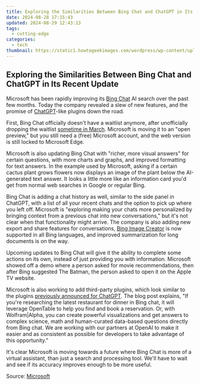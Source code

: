 ```yaml
---
title: Exploring the Similarities Between Bing Chat and ChatGPT in Its Recent Update
date: 2024-08-28 17:15:43
updated: 2024-08-29 12:43:13
tags:
  - cutting-edge
categories:
  - tech
thumbnail: https://static1.howtogeekimages.com/wordpress/wp-content/uploads/2023/03/bing-chat-hero.png
---
```


## Exploring the Similarities Between Bing Chat and ChatGPT in Its Recent Update

Microsoft has been rapidly improving its [Bing Chat](https://facebook-video-recording.techidaily.com/new-in-2024-the-insiders-look-at-securing-fb-status-videos/) AI search over the past few months. Today the company revealed a slew of new features, and the promise of [ChatGPT](https://extra-resources.techidaily.com/new-capture-clarity-editing-insights-for-professional-results/)\-like plugins down the road.

 First, Bing Chat officially doesn't have a waitlist anymore, after unofficially dropping the waitlist [sometime in March](https://win11.techidaily.com/step-by-step-guide-to-smooth-directx-installation-on-pc/). Microsoft is moving it to an "open preview," but you still need a (free) Microsoft account, and the web version is still locked to Microsoft Edge.

 Microsoft is also updating Bing Chat with "richer, more visual answers" for certain questions, with more charts and graphs, and improved formatting for text answers. In the example used by Microsoft, asking if a certain cactus plant grows flowers now displays an image of the plant below the AI-generated text answer. It looks a little more like an information card you'd get from normal web searches in Google or regular Bing.

 Bing Chat is adding a chat history as well, similar to the side panel in ChatGPT, with a list of all your recent chats and the option to pick up where you left off. Microsoft is "exploring making your chats more personalized by bringing context from a previous chat into new conversations," but it's not clear when that functionality might arrive. The company is also adding new export and share features for conversations, [Bing Image Creator](https://facebook-video-content.techidaily.com/2024-approved-social-networking-101-registering-with-facebook/) is now supported in all Bing languages, and improved summarization for long documents is on the way.

 Upcoming updates to Bing Chat will give it the ability to complete some actions on its own, instead of just providing you with information. Microsoft showed off a demo where a person asked for movie recommendations, then after Bing suggested The Batman, the person asked to open it on the Apple TV website.

 Microsoft is also working to add third-party plugins, which look similar to the plugins [previously announced for ChatGPT](https://fox-glue.techidaily.com/new-in-2024-begin-your-editing-journey-adopting-movie-maker-for-w11/). The blog post explains, "If you're researching the latest restaurant for dinner in Bing chat, it will leverage OpenTable to help you find and book a reservation. Or, with Wolfram|Alpha, you can create powerful visualizations and get answers to complex science, math and human-curated data-based questions directly from Bing chat. We are working with our partners at OpenAI to make it easier and as consistent as possible for developers to take advantage of this opportunity."

 It's clear Microsoft is moving towards a future where Bing Chat is more of a virtual assistant, than just a search and processing tool. We'll have to wait and see if its accuracy improves enough to be more useful.

 Source: [Microsoft](https://blogs.microsoft.com/blog/2023/05/04/announcing-the-next-wave-of-ai-innovation-with-microsoft-bing-and-edge/)

<ins class="adsbygoogle"
     style="display:block"
     data-ad-format="autorelaxed"
     data-ad-client="ca-pub-7571918770474297"
     data-ad-slot="1223367746"></ins>



<ins class="adsbygoogle"
     style="display:block"
     data-ad-client="ca-pub-7571918770474297"
     data-ad-slot="8358498916"
     data-ad-format="auto"
     data-full-width-responsive="true"></ins>
